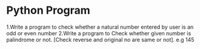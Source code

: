 # Python Program

1.Write a program to check whether a natural number entered by user is an odd or even number
2.Write a program to Check whether given number is palindrome or not. [Check reverse and original no are same or not]. e.g 145

